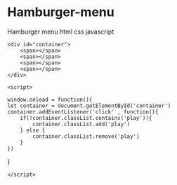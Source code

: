 # Hamburger-menu
Hamburger menu html css javascript
 
  
<!DOCTYPE html>
<html lang="en">
<head>
    <meta charset="UTF-8">
    <meta name="viewport" content="width=device-width, initial-scale=1.0">
    <link rel="stylesheet" href="style.css">
    <style>
       
body {
    margin: 0;
    padding: 0;
    background: gainsboro;
}

#container {
    position: relative;
    width: 100px;
    margin: 400px auto;
    cursor: pointer;
}

span {
    position: relative;
    display: block;
    width: 100px;
    height: 10px;
    background: #666666;
    margin-bottom: 10px;
    top: 0;
    border-radius: 10px;
    transition: all .4s;
}

#container.play span:nth-child(2), #container.play span:nth-child(3){
    width: 0;
    opacity: 0;
}

#container.play span:nth-child(1) {
    transform: rotate(-45deg);
    top: 30px;
}

#container.play span:nth-child(4) {
    transform: rotate(45deg);
    top: -30px;
}
     </style>
    <title>berger</title>
</head>
<body>

    <div id="container">
        <span></span>
        <span></span>
        <span></span>
        <span></span>
    </div>
    
    <script>
    
    window.onload = function(){
    let container = document.getElementById('container')
    container.addEventListener('click' , function(){
        if(!container.classList.contains('play')){
            container.classList.add('play')
        } else {
            container.classList.remove('play')
        }
    })
}

    </script>
</body>
</html>
